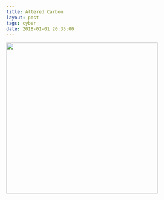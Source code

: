 ```yaml
---
title: Altered Carbon
layout: post
tags: cyber
date: 2018-01-01 20:35:00
---
```

<img width="400" src="https://upload.wikimedia.org/wikipedia/en/a/a0/Altered_Carbon_title.jpg" />
